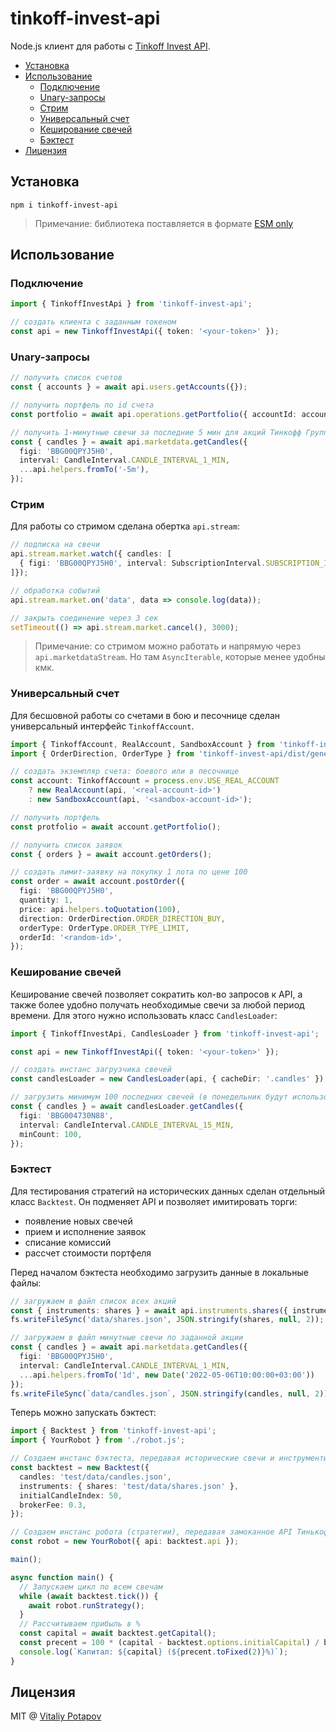 # tinkoff-invest-api
Node.js клиент для работы с [Tinkoff Invest API](https://tinkoff.github.io/investAPI/).

<!-- toc -->

- [Установка](#%D1%83%D1%81%D1%82%D0%B0%D0%BD%D0%BE%D0%B2%D0%BA%D0%B0)
- [Использование](#%D0%B8%D1%81%D0%BF%D0%BE%D0%BB%D1%8C%D0%B7%D0%BE%D0%B2%D0%B0%D0%BD%D0%B8%D0%B5)
  * [Подключение](#%D0%BF%D0%BE%D0%B4%D0%BA%D0%BB%D1%8E%D1%87%D0%B5%D0%BD%D0%B8%D0%B5)
  * [Unary-запросы](#unary-%D0%B7%D0%B0%D0%BF%D1%80%D0%BE%D1%81%D1%8B)
  * [Стрим](#%D1%81%D1%82%D1%80%D0%B8%D0%BC)
  * [Универсальный счет](#%D1%83%D0%BD%D0%B8%D0%B2%D0%B5%D1%80%D1%81%D0%B0%D0%BB%D1%8C%D0%BD%D1%8B%D0%B9-%D1%81%D1%87%D0%B5%D1%82)
  * [Кеширование свечей](#%D0%BA%D0%B5%D1%88%D0%B8%D1%80%D0%BE%D0%B2%D0%B0%D0%BD%D0%B8%D0%B5-%D1%81%D0%B2%D0%B5%D1%87%D0%B5%D0%B9)
  * [Бэктест](#%D0%B1%D1%8D%D0%BA%D1%82%D0%B5%D1%81%D1%82)
- [Лицензия](#%D0%BB%D0%B8%D1%86%D0%B5%D0%BD%D0%B7%D0%B8%D1%8F)

<!-- tocstop -->

## Установка
```
npm i tinkoff-invest-api
```
> Примечание: библиотека поставляется в формате [ESM only](https://gist.github.com/sindresorhus/a39789f98801d908bbc7ff3ecc99d99c)

## Использование
### Подключение
```ts
import { TinkoffInvestApi } from 'tinkoff-invest-api';

// создать клиента с заданным токеном
const api = new TinkoffInvestApi({ token: '<your-token>' });
```

### Unary-запросы
```ts
// получить список счетов
const { accounts } = await api.users.getAccounts({});

// получить портфель по id счета
const portfolio = await api.operations.getPortfolio({ accountId: accounts[0].id });

// получить 1-минутные свечи за последние 5 мин для акций Тинкофф Групп
const { candles } = await api.marketdata.getCandles({
  figi: 'BBG00QPYJ5H0',
  interval: CandleInterval.CANDLE_INTERVAL_1_MIN,
  ...api.helpers.fromTo('-5m'),
});
```

### Стрим
Для работы со стримом сделана обертка `api.stream`:
```ts
// подписка на свечи
api.stream.market.watch({ candles: [
  { figi: 'BBG00QPYJ5H0', interval: SubscriptionInterval.SUBSCRIPTION_INTERVAL_ONE_MINUTE }
]});

// обработка событий
api.stream.market.on('data', data => console.log(data));

// закрыть соединение через 3 сек
setTimeout(() => api.stream.market.cancel(), 3000);
```
> Примечание: со стримом можно работать и напрямую через `api.marketdataStream`. Но там `AsyncIterable`, которые менее удобны кмк.

### Универсальный счет
Для бесшовной работы со счетами в бою и песочнице сделан универсальный интерфейс `TinkoffAccount`.

```ts
import { TinkoffAccount, RealAccount, SandboxAccount } from 'tinkoff-invest-api';
import { OrderDirection, OrderType } from 'tinkoff-invest-api/dist/generated/orders.js';

// создать экземпляр счета: боевого или в песочнице
const account: TinkoffAccount = process.env.USE_REAL_ACCOUNT
    ? new RealAccount(api, '<real-account-id>')
    : new SandboxAccount(api, '<sandbox-account-id>');

// получить портфель
const protfolio = await account.getPortfolio();

// получить список заявок
const { orders } = await account.getOrders();

// создать лимит-заявку на покупку 1 лота по цене 100
const order = await account.postOrder({
  figi: 'BBG00QPYJ5H0',
  quantity: 1,
  price: api.helpers.toQuotation(100),
  direction: OrderDirection.ORDER_DIRECTION_BUY,
  orderType: OrderType.ORDER_TYPE_LIMIT,
  orderId: '<random-id>',
});
```

### Кеширование свечей
Кеширование свечей позволяет сократить кол-во запросов к API, а также более удобно получать необходимые свечи за любой период времени. Для этого нужно использовать класс `CandlesLoader`:
```ts
import { TinkoffInvestApi, CandlesLoader } from 'tinkoff-invest-api';

const api = new TinkoffInvestApi({ token: '<your-token>' });

// создать инстанс загрузчика свечей
const candlesLoader = new CandlesLoader(api, { cacheDir: '.candles' });

// загрузить минимум 100 последних свечей (в понедельник будут использованы данные пятницы)
const { candles } = await candlesLoader.getCandles({
  figi: 'BBG004730N88',
  interval: CandleInterval.CANDLE_INTERVAL_15_MIN,
  minCount: 100,
});
```

### Бэктест
Для тестирования стратегий на исторических данных сделан отдельный класс `Backtest`.
Он подменяет API и позволяет имитировать торги:

* появление новых свечей
* прием и исполнение заявок
* списание комиссий
* рассчет стоимости портфеля

Перед началом бэктеста необходимо загрузить данные в локальные файлы:
```ts
// загружаем в файл список всех акций
const { instruments: shares } = await api.instruments.shares({ instrumentStatus: InstrumentStatus.INSTRUMENT_STATUS_BASE });
fs.writeFileSync('data/shares.json', JSON.stringify(shares, null, 2));

// загружаем в файл минутные свечи по заданной акции
const { candles } = await api.marketdata.getCandles({
  figi: 'BBG00QPYJ5H0',
  interval: CandleInterval.CANDLE_INTERVAL_1_MIN,
  ...api.helpers.fromTo('1d', new Date('2022-05-06T10:00:00+03:00'))
});
fs.writeFileSync(`data/candles.json`, JSON.stringify(candles, null, 2));
```

Теперь можно запускать бэктест:
```ts
import { Backtest } from 'tinkoff-invest-api';
import { YourRobot } from './robot.js';

// Создаем инстанс бэктеста, передавая исторические свечи и инструменты
const backtest = new Backtest({
  candles: 'test/data/candles.json',
  instruments: { shares: 'test/data/shares.json' },
  initialCandleIndex: 50,
  brokerFee: 0.3,
});

// Создаем инстанс робота (стратегии), передавая замоканное API Тинькофф инвестиций
const robot = new YourRobot({ api: backtest.api });

main();

async function main() {
  // Запускаем цикл по всем свечам
  while (await backtest.tick()) {
    await robot.runStrategy();
  }
  // Рассчитываем прибыль в %
  const capital = await backtest.getCapital();
  const precent = 100 * (capital - backtest.options.initialCapital) / backtest.options.initialCapital
  console.log(`Капитал: ${capital} (${precent.toFixed(2)}%)`);
}
```

## Лицензия
MIT @ [Vitaliy Potapov](https://github.com/vitalets)

